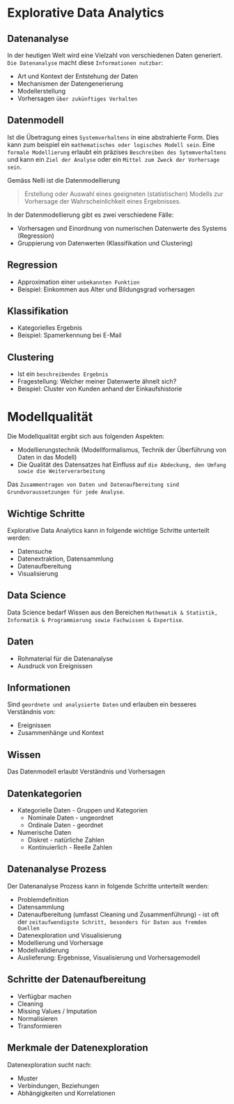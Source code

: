 # Explorative Data Analytics

## Datenanalyse
In der heutigen Welt wird eine Vielzahl von verschiedenen Daten generiert. `Die Datenanalyse` macht diese `Informationen nutzbar`:
* Art und Kontext der Entstehung der Daten
* Mechanismen der Datengenerierung
* Modellerstellung
* Vorhersagen `über zukünftiges Verhalten`

## Datenmodell
Ist die Übetragung eines `Systemverhaltens` in eine abstrahierte Form. Dies kann zum beispiel ein `mathematisches oder logisches Modell sein`.
Eine `formale Modellierung` erlaubt ein präzises `Beschreiben des Sytemverhaltens` und kann ein `Ziel der Analyse` oder ein `Mittel zum Zweck der Vorhersage sein`.

Gemäss Nelli ist die Datenmodellierung
> Erstellung oder Auswahl eines geeigneten (statistischen) Modells zur Vorhersage der Wahrscheinlichkeit eines Ergebnisses.

In der Datenmodellierung gibt es zwei verschiedene Fälle:
* Vorhersagen und Einordnung von numerischen Datenwerte des Systems (Regression)
* Gruppierung von Datenwerten (Klassifikation und Clustering)

## Regression
* Approximation einer `unbekannten Funktion`
* Beispiel: Einkommen aus Alter und Bildungsgrad vorhersagen

## Klassifikation
* Kategorielles Ergebnis
* Beispiel: Spamerkennung bei E-Mail

## Clustering
* Ist ein `beschreibendes Ergebnis`
* Fragestellung: Welcher meiner Datenwerte ähnelt sich?
* Beispiel: Cluster von Kunden anhand der Einkaufshistorie

# Modellqualität
Die Modellqualität ergibt sich aus folgenden Aspekten:
* Modellierungstechnik (Modellformalismus, Technik der Überführung von Daten in das Modell)
* Die Qualität des Datensatzes hat Einfluss auf `die Abdeckung, den Umfang sowie die Weiterverarbeitung`

Das `Zusammentragen von Daten und Datenaufbereitung sind Grundvoraussetzungen für jede Analyse`.

## Wichtige Schritte
Explorative Data Analytics kann in folgende wichtige Schritte unterteilt werden:
* Datensuche
* Datenextraktion, Datensammlung
* Datenaufbereitung
* Visualisierung

## Data Science
Data Science bedarf Wissen aus den Bereichen `Mathematik & Statistik, Informatik & Programmierung sowie Fachwissen & Expertise`.

## Daten
* Rohmaterial für die Datenanalyse
* Ausdruck von Ereignissen

## Informationen
Sind `geordnete und analysierte Daten` und erlauben ein besseres Verständnis von:
* Ereignissen
* Zusammenhänge und Kontext

## Wissen
Das Datenmodell erlaubt Verständnis und Vorhersagen

## Datenkategorien
* Kategorielle Daten - Gruppen und Kategorien
  * Nominale Daten - ungeordnet
  * Ordinale Daten - geordnet
* Numerische Daten
  * Diskret - natürliche Zahlen
  * Kontinuierlich - Reelle Zahlen

## Datenanalyse Prozess
Der Datenanalyse Prozess kann in folgende Schritte unterteilt werden:
* Problemdefinition
* Datensammlung
* Datenaufbereitung (umfasst Cleaning und Zusammenführung) - ist oft der `zeitaufwendigste Schritt, besonders für Daten aus fremden Quellen`
* Datenexploration und Visualisierung
* Modellierung und Vorhersage
* Modellvalidierung
* Auslieferung: Ergebnisse, Visualisierung und Vorhersagemodell

## Schritte der Datenaufbereitung
* Verfügbar machen
* Cleaning
* Missing Values / Imputation
* Normalisieren
* Transformieren

## Merkmale der Datenexploration
Datenexploration sucht nach:
* Muster
* Verbindungen, Beziehungen
* Abhängigkeiten und Korrelationen